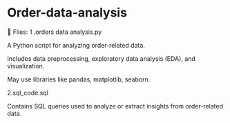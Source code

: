 # Order-data-analysis

📁 Files:
1 .orders data analysis.py

A Python script for analyzing order-related data.

 Includes data preprocessing, exploratory data analysis (EDA), and visualization.

May use libraries like pandas, matplotlib, seaborn.

2.sql_code.sql

Contains SQL queries used to analyze or extract insights from order-related data.
